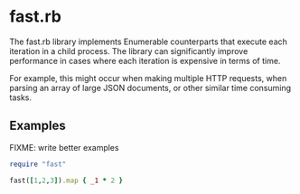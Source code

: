 # fast.rb

The fast.rb library implements Enumerable counterparts that execute each
iteration in a child process. The library can significantly improve
performance in cases where each iteration is expensive in terms of
time.

For example, this might occur when making multiple HTTP requests, when
parsing an array of large JSON documents, or other similar time consuming tasks.

## Examples

FIXME: write better examples

```ruby
require "fast"

fast([1,2,3]).map { _1 * 2 }
```
